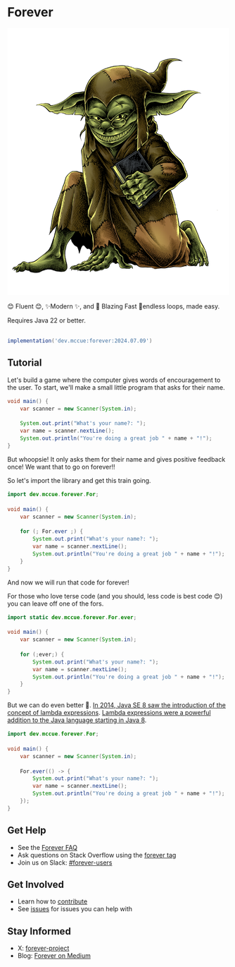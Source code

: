 # Forever

<img src="./assets/forever_dude.png"></img>

😊 Fluent 😊, ✨Modern ✨, and 🚀 Blazing Fast 🚀endless loops, made easy.

Requires Java 22 or better.

## 
```gradle
implementation('dev.mccue:forever:2024.07.09')
```

## Tutorial

Let's build a game where the computer gives words of encouragement
to the user. To start, we'll make a small little program that asks
for their name.

```java
void main() {
    var scanner = new Scanner(System.in);
    
    System.out.print("What's your name?: ");
    var name = scanner.nextLine();
    System.out.println("You're doing a great job " + name + "!");
}
```

But whoopsie! It only asks them for their name and gives positive feedback once! We want
that to go on forever!!

So let's import the library and get this train going.

```java
import dev.mccue.forever.For;

void main() {
    var scanner = new Scanner(System.in);

    for (; For.ever ;) {
        System.out.print("What's your name?: ");
        var name = scanner.nextLine();
        System.out.println("You're doing a great job " + name + "!");
    }
}
```

And now we will run that code for forever!

For those who love terse code (and you should, less code is best code 😊) you can
leave off one of the fors.

```java
import static dev.mccue.forever.For.ever;

void main() {
    var scanner = new Scanner(System.in);

    for (;ever;) {
        System.out.print("What's your name?: ");
        var name = scanner.nextLine();
        System.out.println("You're doing a great job " + name + "!");
    }
}
```

But we can do even better 💖. [In 2014, Java SE 8 saw the introduction of the concept of lambda expressions](https://dev.java/learn/lambdas/first-lambdas/).
[Lambda expressions were a powerful addition to the Java language starting in Java 8](https://dev.java/learn/lambdas/).

```java
import dev.mccue.forever.For;

void main() {
    var scanner = new Scanner(System.in);

    For.ever(() -> {
        System.out.print("What's your name?: ");
        var name = scanner.nextLine();
        System.out.println("You're doing a great job " + name + "!");
    });
}
```

## Get Help

* See the [Forever FAQ](https://youtu.be/7nsgZy4NNwA?si=gtXRPK-KssMzvvFk&t=27)
* Ask questions on Stack Overflow using the [forever tag](https://www.youtube.com/watch?v=q6EoRBvdVPQ&list=PLXKAG8g1Ls_Ax-SU7rCgyiGWjylB5NHL-&index=1)
* Join us on Slack: [#forever-users](https://973-eht-namuh-973.com/)

## Get Involved

* Learn how to [contribute](https://timetraveler.ytmnd.com/)
* See [issues](https://web.archive.org/web/20160112193916/http://timecube.com/) for issues you can help with

## Stay Informed

* X: [forever-project](https://twitter.com/dril)
* Blog: [Forever on Medium](https://zombo.com/)